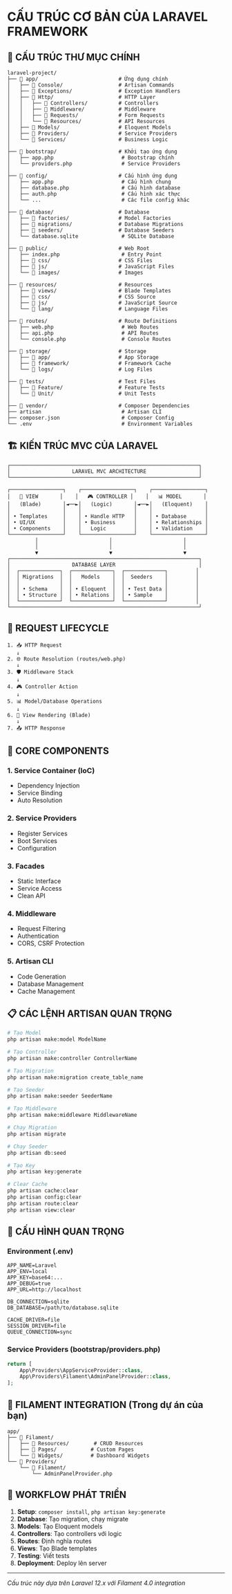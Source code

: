 # CẤU TRÚC CƠ BẢN CỦA LARAVEL FRAMEWORK

## 📁 CẤU TRÚC THƯ MỤC CHÍNH

```
laravel-project/
├── 📁 app/                          # Ứng dụng chính
│   ├── 📁 Console/                  # Artisan Commands
│   ├── 📁 Exceptions/               # Exception Handlers
│   ├── 📁 Http/                     # HTTP Layer
│   │   ├── 📁 Controllers/          # Controllers
│   │   ├── 📁 Middleware/           # Middleware
│   │   ├── 📁 Requests/             # Form Requests
│   │   └── 📁 Resources/            # API Resources
│   ├── 📁 Models/                   # Eloquent Models
│   ├── 📁 Providers/                # Service Providers
│   └── 📁 Services/                 # Business Logic
│
├── 📁 bootstrap/                    # Khởi tạo ứng dụng
│   ├── app.php                      # Bootstrap chính
│   └── providers.php                # Service Providers
│
├── 📁 config/                       # Cấu hình ứng dụng
│   ├── app.php                      # Cấu hình chung
│   ├── database.php                 # Cấu hình database
│   ├── auth.php                     # Cấu hình xác thực
│   └── ...                          # Các file config khác
│
├── 📁 database/                     # Database
│   ├── 📁 factories/                # Model Factories
│   ├── 📁 migrations/               # Database Migrations
│   ├── 📁 seeders/                  # Database Seeders
│   └── database.sqlite              # SQLite Database
│
├── 📁 public/                       # Web Root
│   ├── index.php                    # Entry Point
│   ├── 📁 css/                      # CSS Files
│   ├── 📁 js/                       # JavaScript Files
│   └── 📁 images/                   # Images
│
├── 📁 resources/                    # Resources
│   ├── 📁 views/                    # Blade Templates
│   ├── 📁 css/                      # CSS Source
│   ├── 📁 js/                       # JavaScript Source
│   └── 📁 lang/                     # Language Files
│
├── 📁 routes/                       # Route Definitions
│   ├── web.php                      # Web Routes
│   ├── api.php                      # API Routes
│   └── console.php                  # Console Routes
│
├── 📁 storage/                      # Storage
│   ├── 📁 app/                      # App Storage
│   ├── 📁 framework/                # Framework Cache
│   └── 📁 logs/                     # Log Files
│
├── 📁 tests/                        # Test Files
│   ├── 📁 Feature/                  # Feature Tests
│   └── 📁 Unit/                     # Unit Tests
│
├── 📁 vendor/                       # Composer Dependencies
├── artisan                          # Artisan CLI
├── composer.json                    # Composer Config
└── .env                             # Environment Variables
```

## 🏗️ KIẾN TRÚC MVC CỦA LARAVEL

```
┌─────────────────────────────────────────────────────────────┐
│                    LARAVEL MVC ARCHITECTURE                 │
└─────────────────────────────────────────────────────────────┘

┌─────────────────┐    ┌─────────────────┐    ┌─────────────────┐
│   📱 VIEW       │    │   🎮 CONTROLLER │    │   📊 MODEL       │
│   (Blade)       │◄──►│   (Logic)       │◄──►│   (Eloquent)    │
│                 │    │                 │    │                 │
│ • Templates     │    │ • Handle HTTP   │    │ • Database      │
│ • UI/UX         │    │ • Business      │    │ • Relationships │
│ • Components    │    │   Logic         │    │ • Validation    │
└─────────────────┘    └─────────────────┘    └─────────────────┘
         │                       │                       │
         │                       │                       │
         ▼                       ▼                       ▼
┌─────────────────────────────────────────────────────────────┐
│                    DATABASE LAYER                           │
│  ┌─────────────┐  ┌─────────────┐  ┌─────────────┐         │
│  │ Migrations  │  │   Models    │  │  Seeders    │         │
│  │             │  │             │  │             │         │
│  │ • Schema    │  │ • Eloquent  │  │ • Test Data │         │
│  │ • Structure │  │ • Relations │  │ • Sample    │         │
│  └─────────────┘  └─────────────┘  └─────────────┘         │
└─────────────────────────────────────────────────────────────┘
```

## 🔄 REQUEST LIFECYCLE

```
1. 📥 HTTP Request
   ↓
2. 🌐 Route Resolution (routes/web.php)
   ↓
3. 🛡️ Middleware Stack
   ↓
4. 🎮 Controller Action
   ↓
5. 📊 Model/Database Operations
   ↓
6. 📱 View Rendering (Blade)
   ↓
7. 📤 HTTP Response
```

## 🧩 CORE COMPONENTS

### 1. **Service Container (IoC)**
- Dependency Injection
- Service Binding
- Auto Resolution

### 2. **Service Providers**
- Register Services
- Boot Services
- Configuration

### 3. **Facades**
- Static Interface
- Service Access
- Clean API

### 4. **Middleware**
- Request Filtering
- Authentication
- CORS, CSRF Protection

### 5. **Artisan CLI**
- Code Generation
- Database Management
- Cache Management

## 📋 CÁC LỆNH ARTISAN QUAN TRỌNG

```bash
# Tạo Model
php artisan make:model ModelName

# Tạo Controller
php artisan make:controller ControllerName

# Tạo Migration
php artisan make:migration create_table_name

# Tạo Seeder
php artisan make:seeder SeederName

# Tạo Middleware
php artisan make:middleware MiddlewareName

# Chạy Migration
php artisan migrate

# Chạy Seeder
php artisan db:seed

# Tạo Key
php artisan key:generate

# Clear Cache
php artisan cache:clear
php artisan config:clear
php artisan route:clear
php artisan view:clear
```

## 🔧 CẤU HÌNH QUAN TRỌNG

### Environment (.env)
```
APP_NAME=Laravel
APP_ENV=local
APP_KEY=base64:...
APP_DEBUG=true
APP_URL=http://localhost

DB_CONNECTION=sqlite
DB_DATABASE=/path/to/database.sqlite

CACHE_DRIVER=file
SESSION_DRIVER=file
QUEUE_CONNECTION=sync
```

### Service Providers (bootstrap/providers.php)
```php
return [
    App\Providers\AppServiceProvider::class,
    App\Providers\Filament\AdminPanelProvider::class,
];
```

## 🎯 FILAMENT INTEGRATION (Trong dự án của bạn)

```
app/
├── 📁 Filament/
│   ├── 📁 Resources/        # CRUD Resources
│   ├── 📁 Pages/           # Custom Pages
│   └── 📁 Widgets/         # Dashboard Widgets
└── 📁 Providers/
    └── 📁 Filament/
        └── AdminPanelProvider.php
```

## 🚀 WORKFLOW PHÁT TRIỂN

1. **Setup**: `composer install`, `php artisan key:generate`
2. **Database**: Tạo migration, chạy migrate
3. **Models**: Tạo Eloquent models
4. **Controllers**: Tạo controllers với logic
5. **Routes**: Định nghĩa routes
6. **Views**: Tạo Blade templates
7. **Testing**: Viết tests
8. **Deployment**: Deploy lên server

---

*Cấu trúc này dựa trên Laravel 12.x với Filament 4.0 integration*
